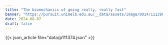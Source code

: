 ```yaml
---
title: "The biomechanics of going really, really fast"
banner: "https://pursuit.unimelb.edu.au/__data/assets/image/0014/111380/2OlympicsBiomechanicsAthletesSportMusclesBodyGetty.webp"
date: 2024-08-07
draft: false
---
```


{{< json_article file="data/p111374.json" >}}